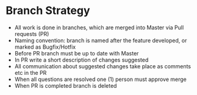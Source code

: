 # Branch Strategy
- All work is done in branches, which are merged into Master via Pull requests (PR)
- Naming convention: branch is named after the feature developed, or marked as Bugfix/Hotfix
- Before PR branch must be up to date with Master
- In PR write a short description of changes suggested
- All communication about suggested changes take place as comments etc in the PR
- When all questions are resolved one (1) person must approve merge
- When PR is completed branch is deleted
